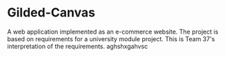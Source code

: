 # Gilded-Canvas
A web application implemented as an e-commerce website. The project is based on requirements for a university module project. This is Team 37's interpretation of the requirements.
aghshxgahvsc